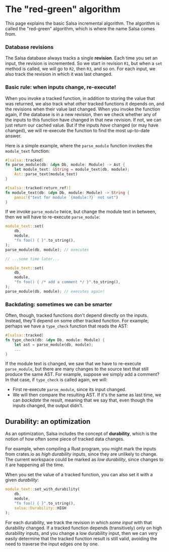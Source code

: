 # The "red-green" algorithm

This page explains the basic Salsa incremental algorithm.
The algorithm is called the "red-green" algorithm, which is where the name Salsa comes from.

### Database revisions

The Salsa database always tracks a single **revision**. Each time you set an input, the revision is incremented. So we start in revision `R1`, but when a `set` method is called, we will go to `R2`, then `R3`, and so on. For each input, we also track the revision in which it was last changed.

### Basic rule: when inputs change, re-execute!

When you invoke a tracked function, in addition to storing the value that was returned, we also track what _other_ tracked functions it depends on, and the revisions when their value last changed. When you invoke the function again, if the database is in a new revision, then we check whether any of the inputs to this function have changed in that new revision. If not, we can just return our cached value. But if the inputs _have_ changed (or may have changed), we will re-execute the function to find the most up-to-date answer.

Here is a simple example, where the `parse_module` function invokes the `module_text` function:

```rust
#[salsa::tracked]
fn parse_module(db: &dyn Db, module: Module) -> Ast {
    let module_text: &String = module_text(db, module);
    Ast::parse_text(module_text)
}

#[salsa::tracked(return_ref)]
fn module_text(db: &dyn Db, module: Module) -> String {
    panic!("text for module `{module:?}` not set")
}
```

If we invoke `parse_module` twice, but change the module text in between, then we will have to re-execute `parse_module`:

```rust
module_text::set(
    db,
    module,
    "fn foo() { }".to_string(),
);
parse_module(db, module); // executes

// ...some time later...

module_text::set(
    db,
    module,
    "fn foo() { /* add a comment */ }".to_string(),
);
parse_module(db, module); // executes again!
```

### Backdating: sometimes we can be smarter

Often, though, tracked functions don't depend directly on the inputs. Instead, they'll depend on some other tracked function. For example, perhaps we have a `type_check` function that reads the AST:

```rust
#[salsa::tracked]
fn type_check(db: &dyn Db, module: Module) {
    let ast = parse_module(db, module);
    ...
}
```

If the module text is changed, we saw that we have to re-execute `parse_module`, but there are many changes to the source text that still produce the same AST. For example, suppose we simply add a comment? In that case, if `type_check` is called again, we will:

- First re-execute `parse_module`, since its input changed.
- We will then compare the resulting AST. If it's the same as last time, we can _backdate_ the result, meaning that we say that, even though the inputs changed, the output didn't.

## Durability: an optimization

As an optimization, Salsa includes the concept of **durability**, which is the notion of how often some piece of tracked data changes. 

For example, when compiling a Rust program, you might mark the inputs from crates.io as _high durability_ inputs, since they are unlikely to change. The current workspace could be marked as _low durability_, since changes to it are happening all the time.

When you set the value of a tracked function, you can also set it with a given _durability_:

```rust
module_text::set_with_durability(
    db,
    module,
    "fn foo() { }".to_string(),
    salsa::Durability::HIGH
);
```

For each durability, we track the revision in which _some input_ with that durability changed. If a tracked function depends (transitively) only on high durability inputs, and you change a low durability input, then we can very easily determine that the tracked function result is still valid, avoiding the need to traverse the input edges one by one.


